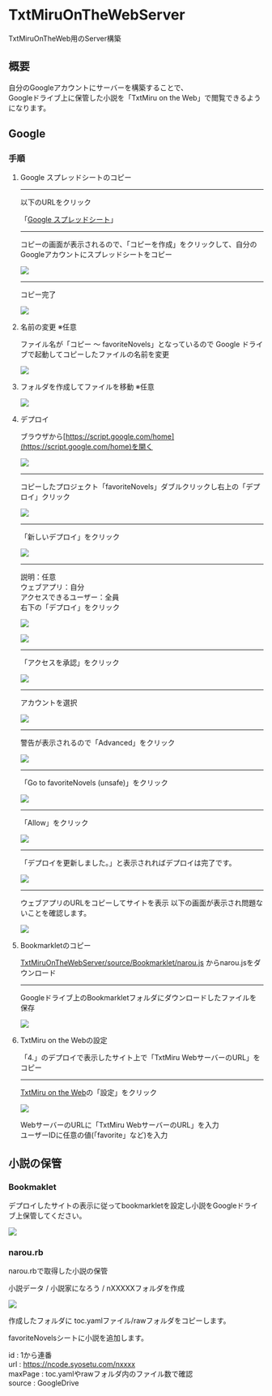 # TxtMiruOnTheWebServer
TxtMiruOnTheWeb用のServer構築

## 概要

自分のGoogleアカウントにサーバーを構築することで、  
Googleドライブ上に保管した小説を「TxtMiru on the Web」で閲覧できるようになります。

## Google

### 手順

1. Google スプレッドシートのコピー

	----
	以下のURLをクリック

	「[Google スプレッドシート](https://docs.google.com/spreadsheets/d/14WIjXgO9YQFTg_vwEumPLNJCrMp90IPFfQ-eYvSKnQE/copy)」

	----

	コピーの画面が表示されるので、「コピーを作成」をクリックして、自分のGoogleアカウントにスプレッドシートをコピー

	![](image/image001.png)  

	
	---

	コピー完了

	![](image/image002.png)

2. 名前の変更 ※任意

	ファイル名が「コピー ～ favoriteNovels」となっているので
	Google ドライブで起動してコピーしたファイルの名前を変更

	![](image/image003.png)

3. フォルダを作成してファイルを移動 ※任意

	![](image/image004.png)

4. デプロイ

	ブラウザから[https://script.google.com/home](https://script.google.com/home)を開く

	![](image/image005.png)

	---

	コピーしたプロジェクト「favoriteNovels」ダブルクリックし右上の「デプロイ」クリック

	![](image/image006.png)

	---
	
	「新しいデプロイ」をクリック

	![](image/image007.png)

	---

	説明：任意  
	ウェブアプリ：自分  
	アクセスできるユーザー：全員  
	右下の「デプロイ」をクリック

	![](image/image008.png)

	![](image/image009.png)


	---

	「アクセスを承認」をクリック

	![](image/image010.png)

	---

	アカウントを選択

	![](image/image011.png)


	---

	警告が表示されるので「Advanced」をクリック

	![](image/image012.png)

	---

	「Go to favoriteNovels (unsafe)」をクリック

	![](image/image013.png)

	---

	「Allow」をクリック

	![](image/image014.png)

	---

	「デプロイを更新しました。」と表示されればデプロイは完了です。

	![](image/image015.png)

	---

	ウェブアプリのURLをコピーしてサイトを表示
	以下の画面が表示され問題ないことを確認します。

	![](image/image016.png)

5. Bookmarkletのコピー

	[TxtMiruOnTheWebServer/source/Bookmarklet/narou.js](https://raw.githubusercontent.com/gearsns/TxtMiruOnTheWebServer/refs/heads/main/source/Bookmarklet/narou.js)
	からnarou.jsをダウンロード

	---

	Googleドライブ上のBookmarkletフォルダにダウンロードしたファイルを保存

	![](image/image017.png)

6. TxtMiru on the Webの設定

	「4.」のデプロイで表示したサイト上で「TxtMiru WebサーバーのURL」をコピー

	---

	[TxtMiru on the Web](https://gearsns.github.io/TxtMiruOnTheWeb/index.html)の「設定」をクリック

	![](image/image018.png)

	WebサーバーのURLに「TxtMiru WebサーバーのURL」を入力  
	ユーザーIDに任意の値(「favorite」など)を入力  


## 小説の保管

### Bookmaklet

デプロイしたサイトの表示に従ってbookmarkletを設定し小説をGoogleドライブ上保管してください。

![](image/image019.png)

### narou.rb

narou.rbで取得した小説の保管

小説データ / 小説家になろう / nXXXXXフォルダを作成

![](image/image020.png)

作成したフォルダに
toc.yamlファイル/rawフォルダをコピーします。

favoriteNovelsシートに小説を追加します。

id : 1から連番  
url : https://ncode.syosetu.com/nxxxx  
maxPage : toc.yamlやrawフォルダ内のファイル数で確認  
source : GoogleDrive  
